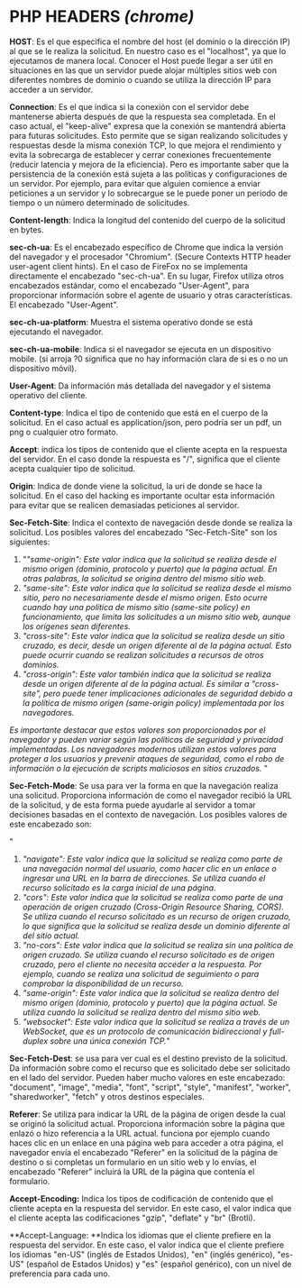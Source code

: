 # **PHP HEADERS**    *(chrome)*


**HOST**: Es el que especifica el nombre del host (el dominio o la dirección IP) al que se le realiza la solicitud. En nuestro caso es el "localhost",  ya que lo ejecutamos de manera local.  Conocer el Host puede llegar a ser útil en situaciones en las que un servidor puede alojar múltiples sitios web con diferentes nombres de dominio o cuando se utiliza la dirección IP para acceder a un servidor. 

**Connection**: Es el que indica si la conexión con el servidor debe mantenerse abierta después de que la respuesta sea completada. En el caso actual, el "keep-alive" expresa que la conexión se mantendrá abierta para futuras solicitudes. Esto permite que se sigan realizando solicitudes y respuestas desde la misma conexión TCP, lo que mejora el rendimiento y evita la sobrecarga de establecer y cerrar conexiones frecuentemente (reducir latencia y mejora de la eficiencia). Pero es importante saber que la persistencia de la conexión está sujeta a las políticas y configuraciones de un servidor. Por ejemplo, para evitar que alguien comience a enviar peticiones a un servidor y lo sobrecargue se le puede poner un periodo de tiempo o un número determinado de solicitudes. 

**Content-length**: Indica la longitud del contenido del cuerpo de la solicitud en bytes. 

**sec-ch-ua**: Es el encabezado específico de Chrome que indica la versión del navegador y el procesador "Chromium". (Secure Contexts HTTP header user-agent client hints). En el caso de FireFox no se implementa directamente el encabezado "sec-ch-ua". En su lugar,  Firefox utiliza otros encabezados estándar, como el encabezado  "User-Agent", para proporcionar información sobre el agente de usuario y otras características. El encabezado "User-Agent".

**sec-ch-ua-platform**: Muestra el sistema operativo donde se está ejecutando el navegador.

**sec-ch-ua-mobile**: Indica si el navegador se ejecuta en un dispositivo mobile. (si arroja ?0 significa que no hay información clara de si es o no un dispositivo móvil).

**User-Agent**: Da información más detallada del navegador y el sistema operativo del cliente.

**Content-type**: Indica el tipo de contenido que está en el cuerpo de la solicitud. En el caso actual es application/json, pero podría ser un pdf, un png o cualquier otro formato.

**Accept**: indica los tipos de contenido que el cliente acepta en la respuesta del servidor. En el caso donde la respuesta es "/", significa que el cliente acepta cualquier tipo de solicitud.

**Origin**: Indica de donde viene la solicitud, la uri de donde se hace la solicitud. En el caso del hacking es importante ocultar esta información para evitar que se realicen demasiadas peticiones al servidor.

**Sec-Fetch-Site**: Indica el contexto de navegación desde donde se realiza la solicitud. Los posibles valores del encabezado "Sec-Fetch-Site" son los siguientes:

1. "*"same-origin": Este valor indica que la solicitud se realiza desde el mismo origen (dominio, protocolo y puerto) que la página actual. En otras palabras, la solicitud se origina dentro del mismo sitio web.*
2. *"same-site": Este valor indica que la solicitud se realiza desde el mismo sitio, pero no necesariamente desde el mismo origen. Esto ocurre cuando hay una política de mismo sitio (same-site policy) en funcionamiento, que limita las solicitudes a un mismo sitio web, aunque los orígenes sean diferentes.*
3. *"cross-site": Este valor indica que la solicitud se realiza desde un sitio cruzado, es decir, desde un origen diferente al de la página actual. Esto puede ocurrir cuando se realizan solicitudes a recursos de otros dominios.*
4. *"cross-origin": Este valor también indica que la solicitud se realiza desde un origen diferente al de la página actual. Es similar a "cross-site", pero puede tener implicaciones adicionales de seguridad debido a la política de mismo origen (same-origin policy) implementada por los navegadores.*

*Es importante destacar que estos valores son proporcionados por el navegador y pueden variar según las políticas de seguridad y privacidad implementadas. Los navegadores modernos utilizan estos valores para proteger a los usuarios y prevenir ataques de seguridad, como el robo de información o la ejecución de scripts maliciosos en sitios cruzados.* "

**Sec-Fetch-Mode**: Se usa para ver la forma en que la navegación realiza una solicitud. Proporciona información de como el navegador recibió la URL de la solicitud, y de esta forma puede ayudarle al servidor a tomar decisiones basadas en el contexto de navegación. Los posibles valores de este encabezado son: 

"

1. *"navigate": Este valor indica que la solicitud se realiza como parte de una navegación normal del usuario, como hacer clic en un enlace o ingresar una URL en la barra de direcciones. Se utiliza cuando el recurso solicitado es la carga inicial de una página.*
2. *"cors": Este valor indica que la solicitud se realiza como parte de una operación de origen cruzado (Cross-Origin Resource Sharing, CORS). Se utiliza cuando el recurso solicitado es un recurso de origen cruzado, lo que significa que la solicitud se realiza desde un dominio diferente al del sitio actual.*
3. *"no-cors": Este valor indica que la solicitud se realiza sin una política de origen cruzado. Se utiliza cuando el recurso solicitado es de origen cruzado, pero el cliente no necesita acceder a la respuesta. Por ejemplo, cuando se realiza una solicitud de seguimiento o para comprobar la disponibilidad de un recurso.*
4. *"same-origin": Este valor indica que la solicitud se realiza dentro del mismo origen (dominio, protocolo y puerto) que la página actual. Se utiliza cuando la solicitud se realiza dentro del mismo sitio web.*
5. *"websocket": Este valor indica que la solicitud se realiza a través de un WebSocket, que es un protocolo de comunicación bidireccional y full-duplex sobre una única conexión TCP.*"

**Sec-Fetch-Dest**: se usa para ver cual es el destino previsto de la solicitud. Da información sobre como el recurso que es solicitado debe ser solicitado en el lado del servidor. Pueden haber mucho valores en este encabezado: "document", "image", "media", "font", "script", "style", "manifest",  "worker", "sharedworker", "fetch" y otros destinos especiales.

**Referer**: Se utiliza para indicar la URL de la página de origen desde la cual se  originó la solicitud actual. Proporciona información sobre la página que enlazó o hizo referencia a la URL actual. funciona por ejemplo cuando haces clic en un enlace en una página web  para acceder a otra página, el navegador envía el encabezado "Referer"  en la solicitud de la página de destino o si completas un formulario en un sitio web y lo envías, el encabezado  "Referer" incluirá la URL de la página que contenía el formulario.

**Accept-Encoding:** Indica los tipos de codificación de contenido que el cliente acepta en la respuesta del servidor. En este caso, el valor indica que el cliente acepta las codificaciones "gzip", "deflate" y "br" (Brotli).

**Accept-Language: **Indica los idiomas que el cliente prefiere en la respuesta del servidor. En este caso, el valor indica que el cliente prefiere los idiomas "en-US" (inglés de Estados Unidos), "en" (inglés genérico), "es-US" (español de Estados Unidos) y "es" (español genérico), con un nivel de preferencia para cada uno.





